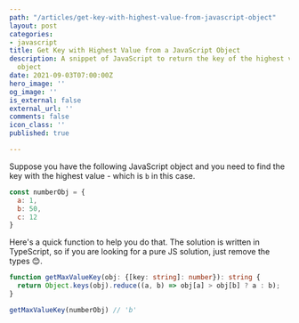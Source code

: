 ```yaml
---
path: "/articles/get-key-with-highest-value-from-javascript-object"
layout: post
categories:
- javascript
title: Get Key with Highest Value from a JavaScript Object
description: A snippet of JavaScript to return the key of the highest value in an
  object
date: 2021-09-03T07:00:00Z
hero_image: ''
og_image: ''
is_external: false
external_url: ''
comments: false
icon_class: ''
published: true

---
```

Suppose you have the following JavaScript object and you need to find the key with the highest value - which is `b` in this case.

```javascript
const numberObj = {
  a: 1,
  b: 50,
  c: 12
}
```

Here's a quick function to help you do that. The solution is written in TypeScript, so if you are looking for a pure JS solution, just remove the types 😊.

```typescript
function getMaxValueKey(obj: {[key: string]: number}): string {
  return Object.keys(obj).reduce((a, b) => obj[a] > obj[b] ? a : b);
}

getMaxValueKey(numberObj) // 'b'
```